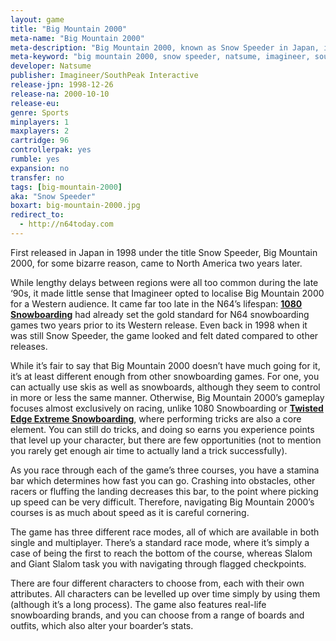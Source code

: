 ```yaml
---
layout: game
title: "Big Mountain 2000"
meta-name: "Big Mountain 2000"
meta-description: "Big Mountain 2000, known as Snow Speeder in Japan, is a snowboarding and skiing game for the Nintendo 64."
meta-keyword: "big mountain 2000, snow speeder, natsume, imagineer, southpeak interactive"
developer: Natsume
publisher: Imagineer/SouthPeak Interactive
release-jpn: 1998-12-26
release-na: 2000-10-10
release-eu:
genre: Sports
minplayers: 1
maxplayers: 2
cartridge: 96
controllerpak: yes
rumble: yes
expansion: no
transfer: no
tags: [big-mountain-2000]
aka: "Snow Speeder"
boxart: big-mountain-2000.jpg
redirect_to:
  - http://n64today.com
---
```

First released in Japan in 1998 under the title Snow Speeder, Big Mountain 2000, for some bizarre reason, came to North America two years later.

While lengthy delays between regions were all too common during the late ‘90s, it made little sense that Imagineer opted to localise Big Mountain 2000 for a Western audience. It came far too late in the N64’s lifespan: [**1080 Snowboarding**](/games/1080-snowboarding.html) had already set the gold standard for N64 snowboarding games two years prior to its Western release. Even back in 1998 when it was still Snow Speeder, the game looked and felt dated compared to other releases.

While it’s fair to say that Big Mountain 2000 doesn’t have much going for it, it’s at least different enough from other snowboarding games. For one, you can actually use skis as well as snowboards, although they seem to control in more or less the same manner. Otherwise, Big Mountain 2000’s gameplay focuses almost exclusively on racing, unlike 1080 Snowboarding or [**Twisted Edge Extreme Snowboarding**](/games/twisted-edge-extreme-snowboarding.html), where performing tricks are also a core element. You can still do tricks, and doing so earns you experience points that level up your character, but there are few opportunities (not to mention you rarely get enough air time to actually land a trick successfully).

As you race through each of the game’s three courses, you have a stamina bar which determines how fast you can go. Crashing into obstacles, other racers or fluffing the landing decreases this bar, to the point where picking up speed can be very difficult. Therefore, navigating Big Mountain 2000’s courses is as much about speed as it is careful cornering.

The game has three different race modes, all of which are available in both single and multiplayer. There’s a standard race mode, where it’s simply a case of being the first to reach the bottom of the course, whereas Slalom and Giant Slalom task you with navigating through flagged checkpoints.

There are four different characters to choose from, each with their own attributes. All characters can be levelled up over time simply by using them (although it’s a long process). The game also features real-life snowboarding brands, and you can choose from a range of boards and outfits, which also alter your boarder’s stats.



